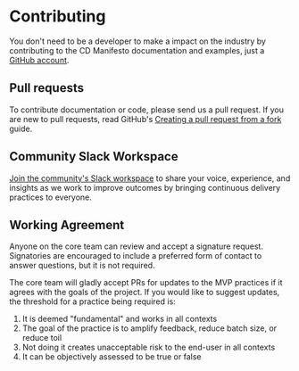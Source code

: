# Contributing

You don't need to be a developer to make a impact on the industry by contributing to the CD Manifesto documentation and
examples, just a [GitHub account](https://github.com/).

## Pull requests

To contribute documentation or code, please send us a pull request. 
If you are new to pull requests, read GitHub's [Creating a pull request from a fork](https://help.github.com/articles/creating-a-pull-request-from-a-fork/) guide.

## Community Slack Workspace

[Join the community's Slack workspace](https://join.slack.com/t/minimumcd/shared_invite/zt-x0sq2cvm-Nzu~LuBzg~71_XzHgqiJPQ) to share your voice, experience, and insights as we work to improve outcomes by bringing continuous delivery practices to everyone.

## Working Agreement

Anyone on the core team can review and accept a signature request. Signatories are encouraged to include a preferred form of contact to answer questions, but it is not required.

The core team will gladly accept PRs for updates to the MVP practices if it agrees with the goals of the project. If you would like to suggest updates, the threshold for a practice being required is:

1. It is deemed "fundamental" and works in all contexts
2. The goal of the practice is to amplify feedback, reduce batch size, or reduce toil
3. Not doing it creates unacceptable risk to the end-user in all contexts
4. It can be objectively assessed to be true or false
